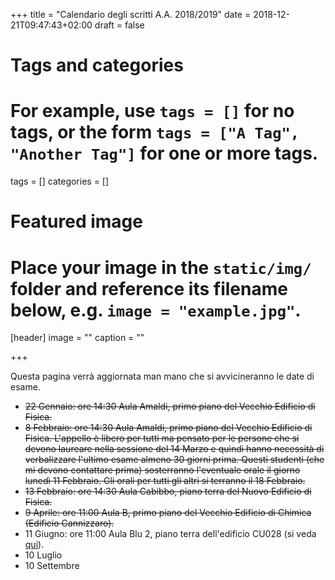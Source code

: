 +++
title = "Calendario degli scritti A.A. 2018/2019"
date = 2018-12-21T09:47:43+02:00
draft = false

# Tags and categories
# For example, use `tags = []` for no tags, or the form `tags = ["A Tag", "Another Tag"]` for one or more tags.
tags = []
categories = []

# Featured image
# Place your image in the `static/img/` folder and reference its filename below, e.g. `image = "example.jpg"`.
[header]
image = ""
caption = ""

+++

Questa pagina verrà aggiornata man mano che si avvicineranno le date di esame.

* ~~22 Gennaio: ore 14:30 Aula Amaldi, primo piano del Vecchio Edificio di Fisica.~~
* ~~8 Febbraio: ore 14:30 Aula Amaldi, primo piano del Vecchio Edificio di Fisica. L'appello è libero per tutti ma pensato per le persone che si devono laureare nella sessione del 14 Marzo e quindi hanno necessità di verbalizzare l'ultimo esame almeno 30 giorni prima. Questi studenti (che mi devono contattare prima) sosterranno l'eventuale orale il giorno lunedì 11 Febbraio. Gli orali per tutti gli altri si terranno il 18 Febbraio.~~
* ~~13 Febbraio: ore 14:30 Aula Cabibbo, piano terra del Nuovo Edificio di Fisica.~~
* ~~9 Aprile: ore 11:00 Aula B, primo piano del Vecchio Edificio di Chimica (Edificio Cannizzaro).~~
* 11 Giugno: ore 11:00 Aula Blu 2, piano terra dell'edificio CU028 (si veda [qui](https://www.uniroma1.it/sites/default/files/PIANTA_LEGENDA_DEF_1.pdf)).
* 10 Luglio
* 10 Settembre
